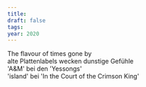 ```yaml
---
title: 
draft: false
tags:
year: 2020
---
```

The flavour of times gone by  
alte Plattenlabels wecken dunstige Gefühle  
\'A&M\' bei den \'Yessongs\'  
\'island\' bei \'In the Court of the Crimson King\'  
  
